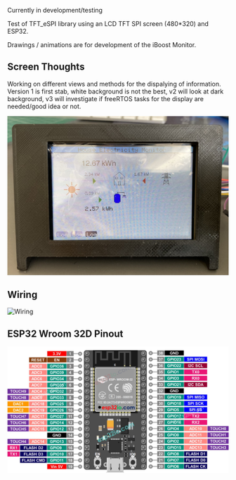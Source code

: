 Currently in development/testing 

Test of TFT_eSPI library using an LCD TFT SPI screen (480*320) and ESP32.

Drawings / animations are for development of the iBoost Monitor.

## Screen Thoughts
Working on different views and methods for the dispalying of information. Version 1 is first stab, 
white background is not the best, v2 will look at dark background, v3 will investigate if freeRTOS 
tasks for the display are needed/good idea or not.

![Version 1](./images/v1.jpg)

## Wiring 

![Wiring](./images/)

## ESP32 Wroom 32D Pinout

![ESP32 Wroom 32D](./images/ESP-WROOM-32-Dev-Module-pinout.jpg)